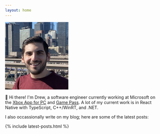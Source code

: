 ```yaml
---
layout: home
---
```


<img id="profile-picture" src="/assets/img/avatar.png" />

👋 Hi there! I'm Drew, a software engineer currently working at Microsoft on the [Xbox App for PC](https://www.xbox.com/en-US/apps/xbox-app-for-pc)
and [Game Pass](https://www.xbox.com/en-US/xbox-game-pass/pc-game-pass?xr=shellnav). A lot of my current work is in React Native with TypeScript,
C++/WinRT, and .NET.

I also occassionally write on my blog; here are some of the latest posts:

{% include latest-posts.html %}
